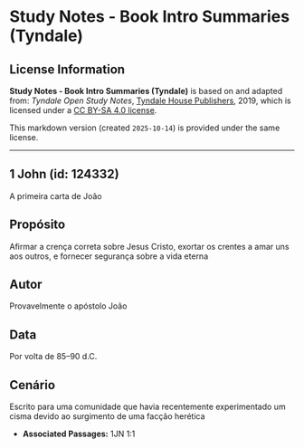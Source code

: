 # Study Notes - Book Intro Summaries (Tyndale)

## License Information

**Study Notes - Book Intro Summaries (Tyndale)** is based on and adapted from: _Tyndale Open Study Notes_, [Tyndale House Publishers](https://tyndaleopenresources.com/), 2019, which is licensed under a [CC BY-SA 4.0 license](https://creativecommons.org/licenses/by-sa/4.0/legalcode.en).

This markdown version (created `2025-10-14`) is provided under the same license.



--------------------------------

## 1 John (id: 124332)

A primeira carta de João

Propósito
---------

Afirmar a crença correta sobre Jesus Cristo, exortar os crentes a amar uns aos outros, e fornecer segurança sobre a vida eterna

Autor
-----

Provavelmente o apóstolo João

Data
----

Por volta de 85–90 d.C.

Cenário
-------

Escrito para uma comunidade que havia recentemente experimentado um cisma devido ao surgimento de uma facção herética

* **Associated Passages:** 1JN 1:1

